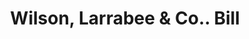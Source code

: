 ---
doi: 10.7916/D81V6S50
date_other: '1900'
date_other_textual: 1900-1905
form: printed ephemera
genre:
- Invoices
name:
- Wilson, Larrabee & Co.
object_in_context_url: https://biggert.cul.columbia.edu/items/view/ave_biggert_01801
subject_hierarchical_geographic:
- Boston, Massachusetts, United States
subject_name:
- Wilson, Larrabee & Co.
title: Wilson, Larrabee & Co.. Bill
sort_title: Wilson, Larrabee & Co.. Bill
call_number: ave_biggert_01801
coordinates:
- 42.35805555555556,-71.06361111111111
pid: ave_biggert_01801
identifiers: ave_biggert_01801
thumbnail: false
permalink: /biggert/ave_biggert_01801/
layout: iiif-image-page
---